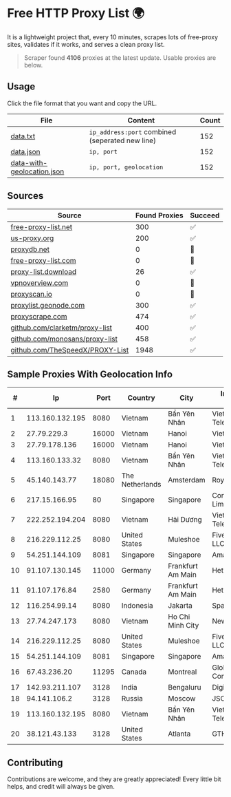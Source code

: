 
# Free HTTP Proxy List 🌍

It is a lightweight project that, every 10 minutes, scrapes lots of free-proxy sites, validates if it works, and serves a clean proxy list.


> Scraper found **4106** proxies at the latest update. Usable proxies are below.

## Usage

Click the file format that you want and copy the URL.


|File|Content|Count|
|----|-------|-----|
|[data.txt](https://raw.githubusercontent.com/themiralay/Proxy-List-World/master/data.txt)|`ip_address:port` combined (seperated new line)|152|
|[data.json](https://raw.githubusercontent.com/themiralay/Proxy-List-World/master/data.json)|`ip, port`|152|
|[data-with-geolocation.json](https://raw.githubusercontent.com/themiralay/Proxy-List-World/master/data-with-geolocation.json)|`ip, port, geolocation`|152|

## Sources

|Source|Found Proxies|Succeed|
|------|-------------|-------|
|[free-proxy-list.net](https://free-proxy-list.net)|300|✅|
|[us-proxy.org](https://www.us-proxy.org)|200|✅|
|[proxydb.net](http://proxydb.net)|0|🚫|
|[free-proxy-list.com](https://free-proxy-list.com/?page=&port=&type%5B%5D=http&type%5B%5D=https&up_time=0&search=Search)|0|🚫|
|[proxy-list.download](https://www.proxy-list.download/HTTP)|26|✅|
|[vpnoverview.com](https://vpnoverview.com/privacy/anonymous-browsing/free-proxy-servers)|0|🚫|
|[proxyscan.io](https://www.proxyscan.io)|0|🚫|
|[proxylist.geonode.com](https://proxylist.geonode.com/api/proxy-list?limit=300&page=1&sort_by=lastChecked&sort_type=desc&protocols=http,https)|300|✅|
|[proxyscrape.com](https://api.proxyscrape.com/v2/?request=displayproxies&protocol=http&timeout=10000&country=all&ssl=all&anonymity=all)|474|✅|
|[github.com/clarketm/proxy-list](https://raw.githubusercontent.com/clarketm/proxy-list/master/proxy-list-raw.txt)|400|✅|
|[github.com/monosans/proxy-list](https://raw.githubusercontent.com/monosans/proxy-list/main/proxies/http.txt)|458|✅|
|[github.com/TheSpeedX/PROXY-List](https://raw.githubusercontent.com/TheSpeedX/PROXY-List/master/http.txt)|1948|✅|


## Sample Proxies With Geolocation Info

|#|Ip|Port|Country|City|Internet Service Provider|
|-|--|----|-------|----|-------------------------|
|1|113.160.132.195|8080|Vietnam|Bẩn Yên Nhân|VietNam Post and Telecom Corporation|
|2|27.79.229.3|16000|Vietnam|Hanoi|Viettel Corporation|
|3|27.79.178.136|16000|Vietnam|Hanoi|Viettel Corporation|
|4|113.160.133.32|8080|Vietnam|Bẩn Yên Nhân|VietNam Post and Telecom Corporation|
|5|45.140.143.77|18080|The Netherlands|Amsterdam|RoyaleHosting BV|
|6|217.15.166.95|80|Singapore|Singapore|Contabo Asia Private Limited|
|7|222.252.194.204|8080|Vietnam|Hải Dương|VietNam Post and Telecom Corporation|
|8|216.229.112.25|8080|United States|Muleshoe|Five Area Systems, LLC|
|9|54.251.144.109|8081|Singapore|Singapore|Amazon.com, Inc.|
|10|91.107.130.145|11000|Germany|Frankfurt Am Main|Hetzner Online AG|
|11|91.107.176.84|2580|Germany|Frankfurt Am Main|Hetzner Online AG|
|12|116.254.99.14|8080|Indonesia|Jakarta|SpaceX Starlink|
|13|27.74.247.173|8080|Vietnam|Ho Chi Minh City|Newass2011xDSLHN|
|14|216.229.112.25|8080|United States|Muleshoe|Five Area Systems, LLC|
|15|54.251.144.109|8081|Singapore|Singapore|Amazon.com, Inc.|
|16|67.43.236.20|11295|Canada|Montreal|GloboTech Communications|
|17|142.93.211.107|3128|India|Bengaluru|DigitalOcean, LLC|
|18|94.141.106.2|3128|Russia|Moscow|JSC Mastertel|
|19|113.160.132.195|8080|Vietnam|Bẩn Yên Nhân|VietNam Post and Telecom Corporation|
|20|38.121.43.133|3128|United States|Atlanta|GTHost|



## Contributing

Contributions are welcome, and they are greatly appreciated! Every
little bit helps, and credit will always be given.

